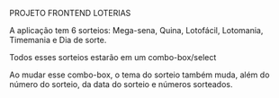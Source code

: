 PROJETO FRONTEND LOTERIAS

A aplicação tem 6 sorteios: Mega-sena, Quina, Lotofácil, Lotomania, Timemania e Dia de sorte.

Todos esses sorteios estarão em um combo-box/select

Ao mudar esse combo-box, o tema do sorteio também muda, além do número do sorteio, da data do sorteio e números sorteados.